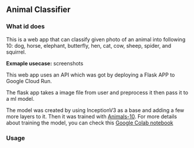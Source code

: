 ## Animal Classifier

### What id does

This is a web app that can classify given photo of an animal into following 10:
dog, horse, elephant, butterfly, hen, cat, cow, sheep, spider, and squirrel.

**Exmaple usecase:**
screenshots


This web app uses an API which was got by deploying a Flask APP to Google Cloud Run.

The flask app takes a image file from user and preprocess it then pass it to a ml model. 

The model was created by using InceptionV3 as a base and adding a few more layers to it. Then it was trained with [Animals-10](https://www.kaggle.com/datasets/alessiocorrado99/animals10). For more details about training the model, you can check this [Google Colab notebook](https://github.com/seungjun-green/animalClassifier/blob/master/Animal_Classification.ipynb)


### Usage
